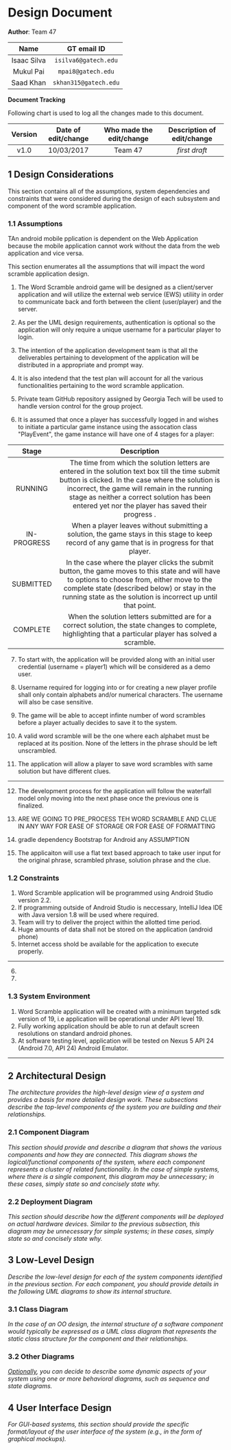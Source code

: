 # Design Document

<!-- *This is the template for your design document. The parts in italics are concise explanations of what should go in the corresponding sections and should not appear in the final document.* -->

**Author**:  Team 47 

| Name | GT email ID |
| :-----: | :-----------------: |
| Isaac Silva | ```isilva6@gatech.edu``` |
| Mukul Pai | ```mpai8@gatech.edu``` |
| Saad Khan | ```skhan315@gatech.edu``` |

**Document Tracking**

Following chart is used to log all the changes made to this document.

| Version | Date of edit/change | Who made the edit/change | Description of edit/change |
| :-----: | :-----------------: | :----------------------: | :------------------------: |
|    v1.0     |    10/03/2017                 |   Team 47                       |           *first draft*                 |


## 1 Design Considerations

<!-- *The subsections below describe the issues that need to be addressed or resolved prior to or while completing the design, as well as issues that may influence the design process.* -->

This section contains all of the assumptions, system dependencies and constraints that were considered during the design of each subsystem and component of the word scramble application.

### 1.1 Assumptions
<!-- *Describe any assumption, background, or dependencies of the software, its use, the operational environment, or significant project issues.* -->

TAn android mobile pplication is dependent on the Web Application because the mobile application cannot work without the data from the web application and vice versa. 

This section enumerates all the assumptions that will impact the word scramble application design.

1. The Word Scramble android game will be designed as a client/server application and will utilize the external web service (EWS) utiliity in order to communicate back and forth between the client (user/player) and the server.

2. As per the UML design requirements, authentication is optional so the application will only require a unique username for a particular player to login.

3. The intention of the application development team is that all the deliverables pertaining to development of the application will be distributed in a appropriate and prompt way.

4. It is also intedend that the test plan will account for all the various functionalities pertaining to the word scramble application.

5. Private team GitHub repository assigned by Georgia Tech will be used to handle version control for the group project.

6. It is assumed that once a player has successfully logged in and wishes to initiate a particular game instance using the assocation class "PlayEvent", the game instance will have one of 4 stages for a player:

| Stage     | Description |
| :-------: | :---------: |
| RUNNING   | The time from which the solution letters are entered in the solution text box till the time submit button is clicked. In the case where the solution is incorrect, the game will remain in the running stage as neither a correct solution has been entered yet nor the player has saved their progress .|
| IN-PROGRESS | When a player leaves without submitting a solution, the game stays in this stage to keep record of any game that is in progress for that player.|
| SUBMITTED | In the case where the player clicks the submit button, the game moves to this state and will have to options to choose from, either move to the complete state (described below) or stay in the running state as the solution is incorrect up until that point.        |                
| COMPLETE  | When the solution letters submitted are for a correct solution, the state changes to complete, highlighting that a particular player has solved a scramble.    |  

7. To start with, the application will be provided along with an initial user credential (username = player1) which will be considered as a demo user. 

8. Username required for logging into or for creating a new player profile shall only contain alphabets and/or numerical characters. The username will also be case sensitive.

9. The game will be able to accept infinte number of word scrambles before a player actually decides to save it to the system.

10. A valid word scramble will be the one where each alphabet must be replaced at its position. None of the letters in the phrase should be left unscrambled.

11. The application will allow a player to save word scrambles with same solution but have different clues.
----------------------------------------------------------------------------------------------------------------------

12. The development process for the application will follow the waterfall model only moving into the next phase once the previous one is finalized.

13. ARE WE GOING TO PRE_PROCESS TEH WORD SCRAMBLE AND CLUE IN ANY WAY FOR EASE OF STORAGE OR FOR EASE OF FORMATTING

14. gradle dependency Bootstrap for Android any ASSUMPTION

15. The applicaiton will use a flat text based approach to take user input for the original phrase, scrambled phrase, solution phrase and the clue.          



### 1.2 Constraints

<!-- *Describe any constraints on the system that have a significant impact on the design of the system.* -->

1. Word Scramble application will be programmed using Android Studio version 2.2.
2. If programming outside of Android Studio is neccessary, IntelliJ Idea IDE with Java version 1.8 will be used where required.
3. Team will try to deliver the project within the allotted time period.
4. Huge amounts of data shall not be stored on the application (android phone)
5. Internet access shold be available for the application to execute properly.
---------------------------------------------------------------------------------------------
6. 
7. 

### 1.3 System Environment

<!-- *Describe the hardware and software that the system must operate in and interact with.* -->

1. Word Scramble application will be created with a minimum targeted sdk version of 19, i.e application will be operational under API level 19.
2. Fully working application should be able to run at default screen resolutions on standard android phones.
3. At software testing level, application will be tested on Nexus 5 API 24 (Android 7.0, API 24) Android Emulator.
----------------------------------------------------------------------------------------------------------------

## 2 Architectural Design

*The architecture provides the high-level design view of a system and provides a basis for more detailed design work. These subsections describe the top-level components of the system you are building and their relationships.*

### 2.1 Component Diagram

*This section should provide and describe a diagram that shows the various components and how they are connected. This diagram shows the logical/functional components of the system, where each component represents a cluster of related functionality. In the case of simple systems, where there is a single component, this diagram may be unnecessary; in these cases, simply state so and concisely state why.*

### 2.2 Deployment Diagram

*This section should describe how the different components will be deployed on actual hardware devices. Similar to the previous subsection, this diagram may be unnecessary for simple systems; in these cases, simply state so and concisely state why.*

## 3 Low-Level Design

*Describe the low-level design for each of the system components identified in the previous section. For each component, you should provide details in the following UML diagrams to show its internal structure.*

### 3.1 Class Diagram

*In the case of an OO design, the internal structure of a software component would typically be expressed as a UML class diagram that represents the static class structure for the component and their relationships.*

### 3.2 Other Diagrams

*<u>Optionally</u>, you can decide to describe some dynamic aspects of your system using one or more behavioral diagrams, such as sequence and state diagrams.*

## 4 User Interface Design
*For GUI-based systems, this section should provide the specific format/layout of the user interface of the system (e.g., in the form of graphical mockups).*


